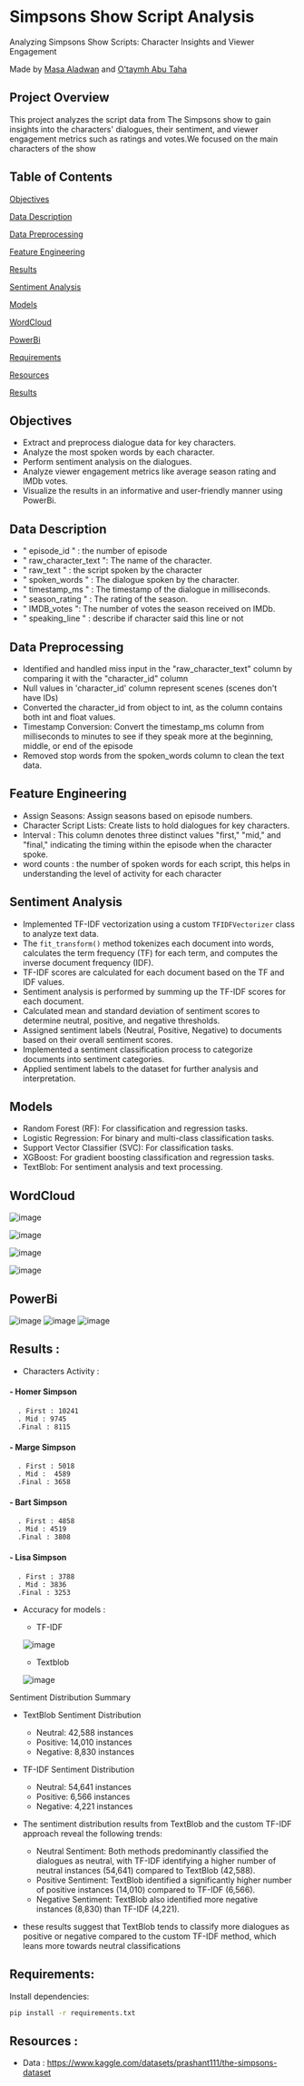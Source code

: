 # Simpsons Show Script Analysis


Analyzing Simpsons Show Scripts: Character Insights and Viewer Engagement

 Made by [Masa Aladwan](https://github.com/MasaAladwan) and [O'taymh Abu Taha](https://github.com/Otaymh)

## Project Overview

This project analyzes the script data from The Simpsons show to gain insights into the characters' dialogues, their sentiment, and viewer engagement metrics such as ratings and votes.We focused on the main characters of the show 


## Table of Contents  

[Objectives
](#headers)  

[Data Description
](#headers)  

[Data Preprocessing
](#headers)  


[Feature Engineering
](#headers)  

[Results
](#headers) 

[Sentiment Analysis
](#headers) 

[Models
](#headers) 


[WordCloud
](#headers)

[PowerBi
](#headers)

[Requirements
](#headers)

[Resources
](#headers)

[Results
](#headers)


## Objectives
* Extract and preprocess dialogue data for key characters.
* Analyze the most spoken words by each character.
* Perform sentiment analysis on the dialogues.
* Analyze viewer engagement metrics like average season rating and IMDb votes.
* Visualize the results in an informative and user-friendly manner using PowerBi.

## Data Description 

* " episode_id " : the number of episode
* " raw_character_text ": The name of the character.
* " raw_text " : the script spoken by the character 
* " spoken_words " : The dialogue spoken by the character.
* " timestamp_ms " : The timestamp of the dialogue in milliseconds.
* " season_rating " : The rating of the season.
* " IMDB_votes ": The number of votes the season received on IMDb.
* " speaking_line " : describe if character said this line or not


## Data Preprocessing 

* Identified and handled miss input in the "raw_character_text" column by comparing it with the "character_id" column
* Null values in 'character_id' column represent scenes (scenes don't have IDs)
* Converted the character_id from object to int, as the column contains both int and float values.
* Timestamp Conversion: Convert the timestamp_ms column from milliseconds to minutes to see if they speak more at the beginning, middle, or end of the episode
* Removed stop words from the spoken_words column to clean the text data.


## Feature Engineering
* Assign Seasons: Assign seasons based on episode numbers.
* Character Script Lists: Create lists to hold dialogues for key characters.
* Interval : This column denotes three distinct values  "first," "mid," and "final," indicating the timing within the episode when the character spoke.
* word counts : the number of spoken words for each script, this helps in understanding the level of activity for each character

## Sentiment Analysis 
* Implemented TF-IDF vectorization using a custom `TFIDFVectorizer` class to analyze text data.
* The `fit_transform()` method tokenizes each document into words, calculates the term frequency (TF) for each term, and computes the inverse document frequency (IDF).
* TF-IDF scores are calculated for each document based on the TF and IDF values.
* Sentiment analysis is performed by summing up the TF-IDF scores for each document.
* Calculated mean and standard deviation of sentiment scores to determine neutral, positive, and negative thresholds.
* Assigned sentiment labels (Neutral, Positive, Negative) to documents based on their overall sentiment scores.
* Implemented a sentiment classification process to categorize documents into sentiment categories.
* Applied sentiment labels to the dataset for further analysis and interpretation.

## Models 

* Random Forest (RF): For classification and regression tasks.
* Logistic Regression: For binary and multi-class classification tasks.
* Support Vector Classifier (SVC): For classification tasks.
* XGBoost: For gradient boosting classification and regression tasks.
* TextBlob: For sentiment analysis and text processing.


## WordCloud

![image](https://github.com/MasaAladwan/The_Simpsons_Sentiment_Analysis_/assets/142498123/e0e98812-be33-45ac-a774-25a51d4f5df9)

![image](https://github.com/MasaAladwan/The_Simpsons_Sentiment_Analysis_/assets/142498123/2267bf40-67f4-4eee-bfdb-d9a757422287)

![image](https://github.com/MasaAladwan/The_Simpsons_Sentiment_Analysis_/assets/142498123/355a3360-50d1-4812-b1e7-3b56e655e6e6)

![image](https://github.com/MasaAladwan/The_Simpsons_Sentiment_Analysis_/assets/142498123/6fc3c1ab-02ca-4690-9b6f-ca95b7b06eed)


## PowerBi
![image](https://github.com/MasaAladwan/The_Simpsons_Sentiment_Analysis_/assets/142498123/368d413a-b6dc-4731-a37b-929d625ee11d)
![image](https://github.com/MasaAladwan/The_Simpsons_Sentiment_Analysis_/assets/142498123/c0c250f0-dd1b-4161-bd5e-046368e8714b)
![image](https://github.com/MasaAladwan/The_Simpsons_Sentiment_Analysis_/assets/142498123/f9515edd-9e46-4e62-be38-7b321d317df0)




## Results :
* Characters Activity :

#### - Homer Simpson 
      . First : 10241
      . Mid : 9745
      .Final : 8115
#### - Marge Simpson 
      . First : 5018
      . Mid :  4589
      .Final : 3658
#### - Bart Simpson 
      . First : 4858
      . Mid : 4519
      .Final : 3808
#### - Lisa Simpson 
      . First : 3788
      . Mid : 3836
      .Final : 3253 

* Accuracy for models :
  - TF-IDF
 
  
  ![image](https://github.com/MasaAladwan/The_Simpsons_Sentiment_Analysis_/assets/142498123/45856fe9-ae52-437d-bc6d-87fe28c26b7c)
  - Textblob
 
  
  ![image](https://github.com/MasaAladwan/The_Simpsons_Sentiment_Analysis_/assets/142498123/fce3e35f-3d43-443b-ae1e-ee5b0e2d3c30)


Sentiment Distribution Summary
* TextBlob Sentiment Distribution
  * Neutral: 42,588 instances
  * Positive: 14,010 instances
  * Negative: 8,830 instances

* TF-IDF Sentiment Distribution
  * Neutral: 54,641 instances
  * Positive: 6,566 instances
  * Negative: 4,221 instances

* The sentiment distribution results from TextBlob and the custom TF-IDF approach reveal the following trends:
   * Neutral Sentiment: Both methods predominantly classified the dialogues as neutral, with TF-IDF identifying a higher number of neutral instances (54,641) compared to TextBlob (42,588).
    * Positive Sentiment: TextBlob identified a significantly higher number of positive instances (14,010) compared to TF-IDF (6,566).
   * Negative Sentiment: TextBlob also identified more negative instances (8,830) than TF-IDF (4,221).

* these results suggest that TextBlob tends to classify more dialogues as positive or negative compared to the custom TF-IDF method, which leans more towards neutral classifications


## Requirements:
Install dependencies:

```bash
pip install -r requirements.txt
```
## Resources :
* Data : https://www.kaggle.com/datasets/prashant111/the-simpsons-dataset


